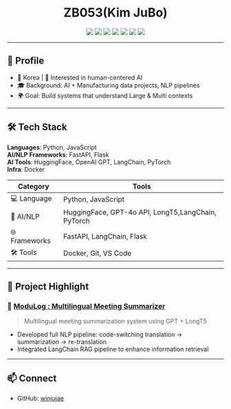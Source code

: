 <h1 align="center">ZB053(Kim JuBo)</h1>

<p align="center">
  <img src="https://img.shields.io/badge/NLP-blue?style=for-the-badge"/>
  <img src="https://img.shields.io/badge/Python-3776AB?style=for-the-badge&logo=python&logoColor=white"/>
  <img src="https://img.shields.io/badge/FastAPI-009688?style=for-the-badge&logo=fastapi&logoColor=white"/>
  <img src="https://img.shields.io/badge/HuggingFace-FFD21F?style=for-the-badge&logo=huggingface&logoColor=black"/>
  <img src="https://img.shields.io/badge/GPT-4-8A2BE2?style=for-the-badge"/>
  <img src="https://img.shields.io/badge/LongT5-Google-blueviolet?style=for-the-badge"/>
  <img src="https://img.shields.io/badge/LangChain-3C3C3C?style=for-the-badge"/>
</p>

---

## 📌 Profile
- 📍 Korea | 🧠 Interested in human-centered AI
- 🎓 Background: AI + Manufacturing data projects, NLP pipelines
- 🌍 Goal: Build systems that understand Large & Multi contexts

---

## 🛠️ Tech Stack

**Languages**: Python, JavaScript  
**AI/NLP**
**Frameworks**: FastAPI, Flask  
**AI Tools**: HuggingFace, OpenAI GPT, LangChain, PyTorch  
**Infra**: Docker

| Category | Tools |
|---------|-------|
| 💻 Language | Python, JavaScript |
| 🤖 AI/NLP | HuggingFace, GPT-4o API, LongT5,LangChain, PyTorch |
| 🌐 Frameworks | FastAPI, LangChain, Flask |
| 🛠 Tools | Docker, Git, VS Code |

---

## 🧠 Project Highlight

### 🔹 [ModuLog : Multilingual Meeting Summarizer](https://github.com/winjujae/ModuLog)
> Multilingual meeting summarization system using GPT + LongT5

- Developed full NLP pipeline: code-switching translation → summarization → re-translation
- Integrated LangChain RAG pipeline to enhance information retrieval

---

## 📫 Connect
- GitHub: [winjujae](https://github.com/winjujae)

 

